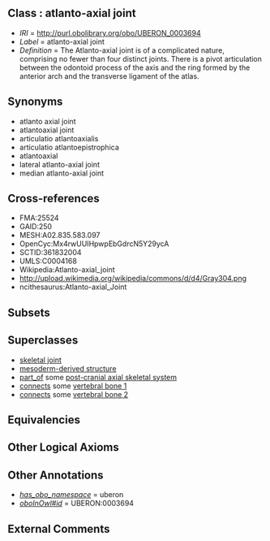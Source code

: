 
## Class : atlanto-axial joint

 * *IRI* = http://purl.obolibrary.org/obo/UBERON_0003694
 * *Label* = atlanto-axial joint
 * *Definition* = The Atlanto-axial joint is of a complicated nature, comprising no fewer than four distinct joints. There is a pivot articulation between the odontoid process of the axis and the ring formed by the anterior arch and the transverse ligament of the atlas.

## Synonyms

 * atlanto axial joint
 * atlantoaxial joint
 * articulatio atlantoaxialis
 * articulatio atlantoepistrophica
 * atlantoaxial
 * lateral atlanto-axial joint
 * median atlanto-axial joint

## Cross-references

 * FMA:25524
 * GAID:250
 * MESH:A02.835.583.097
 * OpenCyc:Mx4rwUUIHpwpEbGdrcN5Y29ycA
 * SCTID:361832004
 * UMLS:C0004168
 * Wikipedia:Atlanto-axial_joint
 * http://upload.wikimedia.org/wikipedia/commons/d/d4/Gray304.png
 * ncithesaurus:Atlanto-axial_Joint

## Subsets


## Superclasses

 * [skeletal joint](../../UBERON/82/UBERON_0000982.md)
 * [mesoderm-derived structure](../../UBERON/20/UBERON_0004120.md)
 * [part_of](../../BFO/50/BFO_0000050.md) some [post-cranial axial skeletal system](../../UBERON/38/UBERON_0011138.md)
 * [connects](../../ts/core#connects.md) some [vertebral bone 1](../../UBERON/92/UBERON_0001092.md)
 * [connects](../../ts/core#connects.md) some [vertebral bone 2](../../UBERON/93/UBERON_0001093.md)

## Equivalencies


## Other Logical Axioms


## Other Annotations

 * *[has_obo_namespace](../../ce/oboInOwl#hasOBONamespace.md)* = uberon
 * *[oboInOwl#id](../../id/oboInOwl#id.md)* = UBERON:0003694

## External Comments

